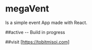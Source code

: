 # megaVent

Is a simple event App made with React.

##active -- Build in progress

##visit [https://tobitmisoi.com]
